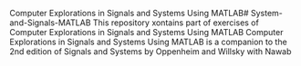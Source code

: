 Computer Explorations in Signals and Systems Using MATLAB# System-and-Signals-MATLAB
This repository xontains part of exercises of Computer Explorations in Signals and Systems Using MATLAB
Computer Explorations in Signals and Systems Using MATLAB is a companion to the 2nd edition of Signals and Systems by Oppenheim and Willsky with Nawab
